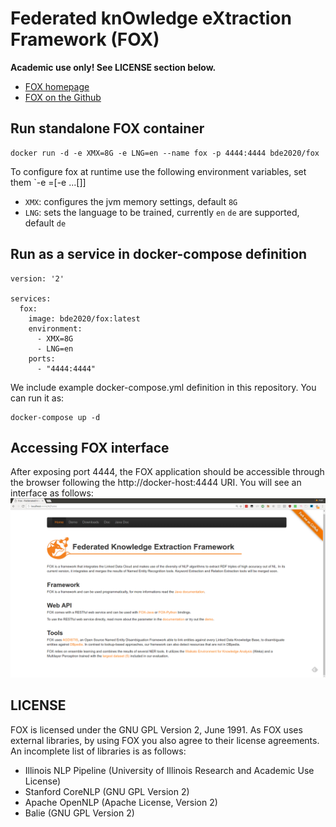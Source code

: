 # Federated knOwledge eXtraction Framework (FOX)

**Academic use only! See LICENSE section below.**

- [FOX homepage](http://aksw.org/Projects/FOX.html)
- [FOX on the Github](https://github.com/AKSW/fox)

## Run standalone FOX container

    docker run -d -e XMX=8G -e LNG=en --name fox -p 4444:4444 bde2020/fox

To configure fox at runtime use the following environment variables, set them `-e <Variable>=<Value>[-e ...[]]

- `XMX`: configures the jvm memory settings, default `8G`
- `LNG`: sets the language to be trained, currently `en` `de` are supported, default `de`

## Run as a service in docker-compose definition
```
version: '2'

services:
  fox:
    image: bde2020/fox:latest
    environment:
      - XMX=8G
      - LNG=en
    ports:
      - "4444:4444"
```

We include example docker-compose.yml definition in this repository. You can run it as:
```
docker-compose up -d
```
## Accessing FOX interface
After exposing port 4444, the FOX application should be accessible through the browser following the http://docker-host:4444 URI. You will see an interface as follows:
![alt text](./fox-home-page.png "FOX Homepage Screenshot")

## LICENSE

FOX is licensed under the GNU GPL Version 2, June 1991. 
As FOX uses external libraries, by using FOX you also agree to their license agreements. 
An incomplete list of libraries is as follows:
* Illinois NLP Pipeline (University of Illinois Research and Academic Use License)
* Stanford CoreNLP (GNU GPL Version 2)
* Apache OpenNLP (Apache License, Version 2)
* Balie (GNU GPL Version 2)

